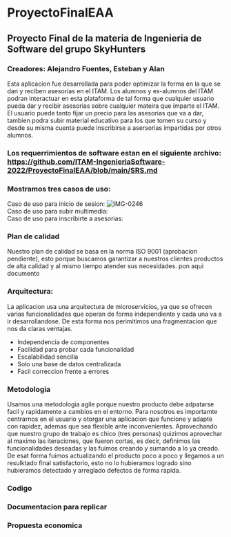 # ProyectoFinalEAA
## Proyecto Final de la materia de Ingenieria de Software del grupo SkyHunters <br /> 
### Creadores: Alejandro Fuentes, Esteban y Alan
Esta aplicacion fue desarrollada para poder optimizar la forma en la que se dan y reciben asesorias en el ITAM. Los alumnos y ex-alumnos del ITAM podran interactuar en esta plataforma de tal forma que cualquier usuario pueda dar y recibir asesorias sobre cualquier mateira que imparte el ITAM. El usuario puede tanto fijar un precio para las asesorias que va a dar, tambien podra subir material educativo para los que tomen su curso y desde su misma cuenta puede inscribirse a asersorias impartidas por otros alumnos. <br />
### Los requerrimientos de software estan en el siguiente archivo: <br /> https://github.com/ITAM-IngenieriaSoftware-2022/ProyectoFinalEAA/blob/main/SRS.md

### Mostramos tres casos de uso: <br />
Caso de uso para inicio de sesion:
![IMG-0246](https://user-images.githubusercontent.com/116897605/203902085-fad0031e-f9a2-4a26-a759-155332abfe08.jpg)
<br /> Caso de uso para subir multimedia: <br /> Caso de uso para inscribirte a asesorias: <br />

### Plan de calidad
Nuestro plan de calidad se basa en la norma ISO 9001 (aprobacion pendiente), esto porque buscamos garantizar a nuestros clientes productos de alta calidad y al mismo tiempo atender sus necesidades.
pon aqui documento

### Arquitectura:
La aplicacion usa una arquitectura de microservicios, ya que se ofrecen varias funcionalidades que operan de forma independiente y cada una va a ir desarrollandose. De esta forma nos perimitimos una fragmentacion que nos da claras ventajas.
<ul>
  <li> Independencia de componentes</li>
  <li> Facilidad para probar cada funcionalidad </li>
  <li> Escalabilidad sencilla </li>
  <li> Solo una base de datos centralizada </li>
  <li> Facil correccion frente a errores </li>
 </ul>
 
 ### Metodologia
 Usamos una metodologia agile porque nuestro producto debe adpatarse facil y rapidamente a cambios en el entorno. Para nosotros es importamte centrarnos en el usuario y otorgar una aplicacion que funcione y adapte con rapidez, ademas que sea flexible ante inconvenientes. Aprovechando que nuestro grupo de trabajo es chico (tres personas) quizimos aprovechar al maximo las iteraciones, que fueron cortas, es decir, definimos las funcionalidades deseadas y las fuimos creando y sumando a lo ya creado. De esat forma fuimos actualizando el producto poco a poco y llegamos a un resulktado final satisfactorio, esto no lo hubieramos logrado sino hubieramos detectado y arreglado defectos de forma rapida.
### Codigo <br />

### Documentacion para replicar

### Propuesta economica
